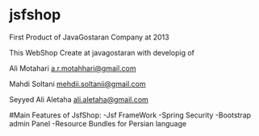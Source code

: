 # jsfshop
First Product of JavaGostaran Company at 2013


This WebShop Create at javagostaran with developig of 

Ali Motahari <a.r.motahhari@gmail.com>

Mahdi Soltani <mehdii.soltanii@gmail.com>

Seyyed Ali Aletaha <ali.aletaha@gmail.com>

#Main Features of JsfShop:
-Jsf FrameWork
-Spring Security
-Bootstrap admin Panel
-Resource Bundles for Persian language


